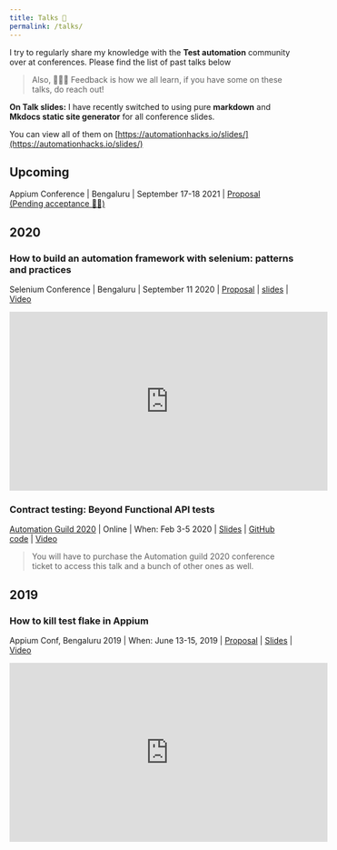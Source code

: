 ```yaml
---
title: Talks 🙊
permalink: /talks/
---
```


I try to regularly share my knowledge with the **Test automation** community over at conferences.
Please find the list of past talks below

> Also, 🧏🏼‍♂️ Feedback is how we all learn, if you have some on these talks, do reach out!

**On Talk slides:** I have recently switched to using pure **markdown** and **Mkdocs static site
generator** for all conference slides.

You can view all of them on [https://automationhacks.io/slides/](https://automationhacks.io/slides/)

## Upcoming

Appium Conference | Bengaluru | September 17-18 2021 |
[Proposal (Pending acceptance 🤞🏻)](https://confengine.com/conferences/appium-conf-2021/proposal/15501/hello-appium-setting-up-your-first-appium-tests-efficiently)

## 2020

### How to build an automation framework with selenium: patterns and practices

Selenium Conference | Bengaluru | September 11 2020 |
[Proposal](https://confengine.com/selenium-conf-2020/proposal/13303/how-to-build-an-automation-framework-with-selenium-patterns-and-practices)
|
[slides](https://automationhacks.io/slides/2020/se-conf/how-to-build-an-automation-framework-with-selenium/01-introduction/)
| [Video](https://www.youtube.com/watch?v=ZZ82P3teH0w&t=52s)

<iframe width="560" height="315" src="https://www.youtube.com/embed/ZZ82P3teH0w" title="YouTube video player" frameborder="0" allow="accelerometer; autoplay; clipboard-write; encrypted-media; gyroscope; picture-in-picture" allowfullscreen></iframe>

### Contract testing: Beyond Functional API tests

[Automation Guild 2020](https://www.youtube.com/watch?v=yv9P0CCY5e8) | Online | When: Feb 3-5 2020 |
[Slides](https://www.slideshare.net/GauravSingh676/contract-testing-beyond-api-functional-testing-226876827)
| [GitHub code](https://github.com/gaurav-singh/grasp-contract-testing) |
[Video](https://guildconferences.com/topic/gaurav-singh-api/)

> You will have to purchase the Automation guild 2020 conference ticket to access this talk and a
> bunch of other ones as well.

## 2019

### How to kill test flake in Appium

Appium Conf, Bengaluru 2019 | When: June 13-15, 2019 |
[Proposal](https://confengine.com/appium-conf-2019/proposal/8698/how-to-kill-test-flake-in-appium) |
[Slides](https://www.slideshare.net/GauravSingh676/how-to-kill-test-flake-in-appium-149375675) |
[Video](https://www.youtube.com/watch?v=yv9P0CCY5e8)

<iframe width="560" height="315" src="https://www.youtube.com/embed/yv9P0CCY5e8" title="YouTube video player" frameborder="0" allow="accelerometer; autoplay; clipboard-write; encrypted-media; gyroscope; picture-in-picture" allowfullscreen></iframe>
